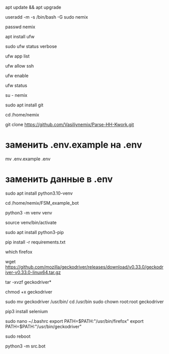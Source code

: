 apt update && apt upgrade

useradd -m -s /bin/bash -G sudo nemix

passwd nemix

apt install ufw

sudo ufw status verbose

ufw app list

ufw allow ssh

ufw enable

ufw status

su - nemix

sudo apt install git

cd /home/nemix

git clone https://github.com/Vasiliynemix/Parse-HH-Kwork.git

# заменить .env.example на .env
mv .env.example .env
# заменить данные в .env

sudo apt install python3.10-venv

cd /home/nemix/FSM_example_bot

python3 -m venv venv

source venv/bin/activate

sudo apt install python3-pip

pip install -r requirements.txt

which firefox

wget https://github.com/mozilla/geckodriver/releases/download/v0.33.0/geckodriver-v0.33.0-linux64.tar.gz

tar -xvzf geckodriver*

chmod +x geckodriver

sudo mv geckodriver /usr/bin/
cd /usr/bin
sudo chown root:root geckodriver

pip3 install selenium

sudo nano ~/.bashrc
    export PATH=$PATH:"/usr/bin/firefox"
    export PATH=$PATH:"/usr/bin/geckodriver"

sudo reboot

python3 -m src.bot





